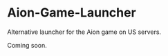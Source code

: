 ﻿Aion-Game-Launcher
==================

Alternative launcher for the Aion game on US servers. 

Сoming soon.